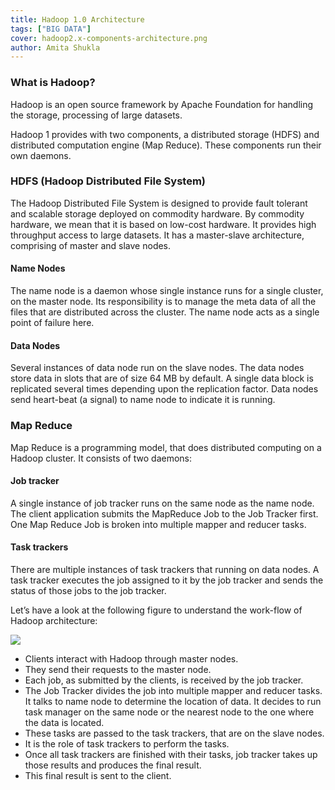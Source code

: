 ```yaml
---
title: Hadoop 1.0 Architecture
tags: ["BIG DATA"]
cover: hadoop2.x-components-architecture.png
author: Amita Shukla
---
```



 


### What is Hadoop?

Hadoop is an open source framework by Apache Foundation for handling the storage, processing of large datasets. 
 
Hadoop 1 provides with two components, a distributed storage (HDFS) and distributed computation engine (Map Reduce). These components run their own daemons. 
 


### HDFS (Hadoop Distributed File System)

 
The Hadoop Distributed File System is designed to provide fault tolerant and scalable storage deployed on commodity hardware. By commodity hardware, we mean that it is based on low-cost hardware. It provides high throughput access to large datasets. It has a master-slave architecture, comprising of master and slave nodes. 
 


#### Name Nodes

The name node is a daemon whose single instance runs for a single cluster, on the master node. Its responsibility is to manage the meta data of all the files that are distributed across the cluster. The name node acts as a single point of failure here. 
 


#### Data Nodes

Several instances of data node run on the slave nodes. The data nodes store data in slots that are of size 64 MB by default. A single data block is replicated several times depending upon the replication factor. Data nodes send heart-beat (a signal) to name node to indicate it is running. 
 


### Map Reduce

Map Reduce is a programming model, that does distributed computing on a Hadoop cluster. It consists of two daemons: 
 


#### Job tracker

A single instance of job tracker runs on the same node as the name node. The client application submits the MapReduce Job to the Job Tracker first. One Map Reduce Job is broken into multiple mapper and reducer tasks. 
 


#### Task trackers

There are multiple instances of task trackers that running on data nodes. A task tracker executes the job assigned to it by the job tracker and sends the status of those jobs to the job tracker. 
 
 
Let’s have a look at the following figure to understand the work-flow of Hadoop architecture: 
 


[![](https://2.bp.blogspot.com/-a2HnO1tuoSU/V6ZK9OMP2NI/AAAAAAAABlQ/dTfzh-da73Eww6at-8C8AVuDRBUVrxosACLcB/s640/hadoop2.x-components-architecture.png)](https://2.bp.blogspot.com/-a2HnO1tuoSU/V6ZK9OMP2NI/AAAAAAAABlQ/dTfzh-da73Eww6at-8C8AVuDRBUVrxosACLcB/s1600/hadoop2.x-components-architecture.png)

 


- Clients interact with Hadoop through master nodes.
- They send their requests to the master node.
- Each job, as submitted by the clients, is received by the job tracker.
- The Job Tracker divides the job into multiple mapper and reducer tasks. It talks to name node to determine the location of data. It decides to run task manager on the same node or the nearest node to the one where the data is located.
- These tasks are passed to the task trackers, that are on the slave nodes.
- It is the role of task trackers to perform the tasks.
- Once all task trackers are finished with their tasks, job tracker takes up those results and produces the final result.
- This final result is sent to the client.

 
 
 
 
 
 
 
 
 
 
 
 
 
 
 
 
 
 
 


